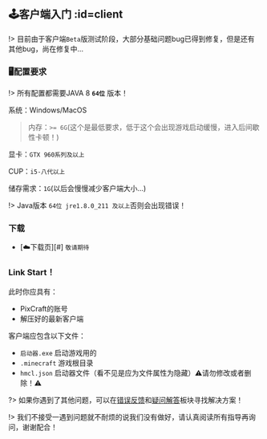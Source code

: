[error]: https://github.com/Kamikuz/Atorasumonogatarito/issues
[faq]: /welcome/faq.md

## 🕹️客户端入门 :id=client

!> 目前由于客户端`Beta`版测试阶段，大部分基础问题bug已得到修复，但是还有其他bug，尚在修复中...

### 🖥️配置要求

!> 所有配置都需要JAVA 8 **`64位`** 版本！


系统：Windows/MacOS

> 内存：`>= 6G`(这个是最低要求，低于这个会出现游戏启动缓慢，进入后间歇性卡顿！)

显卡：`GTX 960系列及以上`

CUP：`i5-八代以上`

储存需求：`1G`(以后会慢慢减少客户端大小...)

!> Java版本 `64位 jre1.8.0_211 及以上`否则会出现错误！

### 下载

- [☁️下载页][#] `敬请期待`

### Link Start！

此时你应具有：
- PixCraft的账号
- 解压好的最新客户端

客户端应包含以下文件：
- `启动器.exe` 启动游戏用的
- `.minecraft` 游戏根目录
- `hmcl.json` 启动器文件（看不见是应为文件属性为隐藏）⚠️请勿修改或者删除！⚠️

?> 如果你遇到了其他问题，可以在[错误反馈][error]和[疑问解答][faq]板块寻找解决方案！

!> 我们不接受一遇到问题就不耐烦的说我们没有做好，请认真阅读所有指导再询问，谢谢配合！
